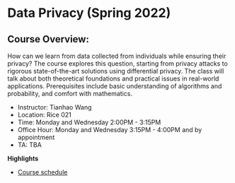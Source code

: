 
# Data Privacy (Spring 2022)

## Course Overview: 
How can we learn from data collected from individuals while ensuring their privacy? The course explores this question, starting from privacy attacks to rigorous state-of-the-art solutions using differential privacy. The class will talk about both theoretical foundations and practical issues in real-world applications. Prerequisites include basic understanding of algorithms and probability, and comfort with mathematics.


- Instructor: Tianhao Wang
- Location: Rice 021
- Time: Monday and Wednesday 2:00PM - 3:15PM
- Office Hour: Monday and Wednesday 3:15PM - 4:00PM and by appointment
- TA: TBA

**Highlights**

- [Course schedule](files/schedule.md)
